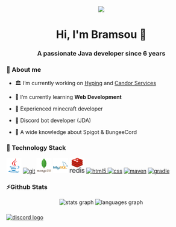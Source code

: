 <div align="center">
  <img height="150" src="https://github.com/Ibramsou/Ibamsou/assets/62890758/a7678ec6-88ce-45f2-beb6-6f48a5f01db5"/>
</div>

###

<h1 align="center">Hi, I'm Bramsou 👋</h1>

<h3 align="center">A passionate Java developer since 6 years</h3>

### 🤵 About me
- 🏛️ I’m currently working on [Hyping](https://hyping.fr) and [Candor Services](https://discord.gg/CandorServices)

- 🌱 I’m currently learning **Web Development**

- 💯 Experienced minecraft developer

- 🤖 Discord bot developer (JDA)

- 🧠 A wide knowledge about Spigot & BungeeCord

### 📡 Technology Stack
<a href="https://www.java.com" target="_blank"> <img src="https://raw.githubusercontent.com/devicons/devicon/master/icons/java/java-original.svg" alt="java" width="40" height="40"/></a>
<a href="https://git-scm.com/" target="_blank"> <img src="https://www.vectorlogo.zone/logos/git-scm/git-scm-icon.svg" alt="git" width="40" height="40"/></a>
<a href="https://www.mongodb.com/" target="_blank"> <img src="https://raw.githubusercontent.com/devicons/devicon/master/icons/mongodb/mongodb-original-wordmark.svg" alt="mongodb" width="40" height="40"/></a>
<a href="https://www.mysql.com/" target="_blank"> <img src="https://raw.githubusercontent.com/devicons/devicon/master/icons/mysql/mysql-original-wordmark.svg" alt="mysql" width="40" height="40"/></a> 
<a href="https://redis.io" target="_blank"> <img src="https://raw.githubusercontent.com/devicons/devicon/master/icons/redis/redis-original-wordmark.svg" alt="redis" width="40" height="40"/></a>
<a href="https://developer.mozilla.org/fr/docs/Glossary/HTML5" target="_blank"> <img src="https://github.com/Ibramsou/Ibamsou/assets/62890758/f63f58de-610a-417c-add5-1828ef38d6bd" alt="html5" width="40" height="40"/> </a>
<a href="https://developer.mozilla.org/fr/docs/Web/CSS" target="_blank"> <img src="https://github.com/Ibramsou/Ibamsou/assets/62890758/ba3c32d9-6859-429d-a919-b5fd05a56a42" alt="css" width="40" height="40"/></a>
<a href="https://maven.apache.org" target="_blank"> <img src="https://github.com/Ibramsou/Ibamsou/assets/62890758/e8815a29-8778-47de-b2f9-302983c3b595" alt="maven" width="40" height="40"/></a>
<a href="https://gradle.org" target="_blank"> <img src="https://github.com/Ibramsou/Ibamsou/assets/62890758/f2556405-5abe-4c47-8dcd-f2cc3fc271f2" alt="gradle" width="40" height="40"/></a>

### ⚡Github Stats

<div align="center">
  <img src="https://github-readme-stats.vercel.app/api?username=Ibramsou&hide_title=false&hide_rank=false&show_icons=true&include_all_commits=true&count_private=true&disable_animations=false&theme=dark&locale=en&hide_border=false&order=1" width="45%"" alt="stats graph"  />
  <img src="https://github-readme-stats.vercel.app/api/top-langs?username=Ibramsou&locale=en&hide_title=false&layout=compact&card_width=320&langs_count=5&theme=dark&hide_border=false&order=2" width="53%" alt="languages graph"  />
</div>

###

<a href="https://discord.com/users/892129865111842856" target="_blank">
  <img src="https://img.shields.io/static/v1?message=Discord&logo=discord&label=&color=7289DA&logoColor=white&labelColor=&style=for-the-badge" height="25" alt="discord logo"  />
</a>
